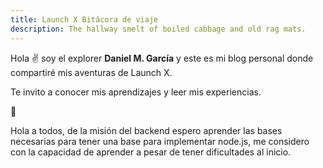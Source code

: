 ```yaml
---
title: Launch X Bitácora de viaje
description: The hallway smelt of boiled cabbage and old rag mats.
---
```


Hola ✌️  soy el explorer **Daniel M. García** y este es mi blog personal donde compartiré mis aventuras de Launch X.

Te invito a conocer mis aprendizajes y leer mis experiencias.

🚀

Hola a todos, de la misión del backend espero aprender las bases necesarias para tener una base para implementar node.js, me considero con la capacidad de aprender a pesar de tener dificultades al inicio.
